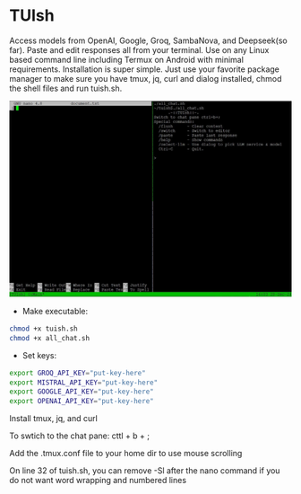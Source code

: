 # TUIsh

Access models from OpenAI, Google, Groq, SambaNova, and Deepseek(so far). Paste and edit responses all from your terminal. Use on any Linux based command line including Termux on Android with minimal requirements. Installation is super simple. Just use your favorite package manager to make sure you have tmux, jq, curl and dialog installed, chmod the shell files and run tuish.sh.

![alt text](https://github.com/mrhappynice/tuish/blob/main/tuish.jpg?raw=true)

- Make executable:
```bash
chmod +x tuish.sh
chmod +x all_chat.sh
```

- Set keys:
```bash
export GROQ_API_KEY="put-key-here"
export MISTRAL_API_KEY="put-key-here"
export GOOGLE_API_KEY="put-key-here"
export OPENAI_API_KEY="put-key-here"
```

Install tmux, jq, and curl

To swtich to the chat pane: cttl + b + ;

Add the .tmux.conf file to your home dir to use mouse scrolling

On line 32 of tuish.sh, you can remove -Sl after the nano command if you do not want word wrapping and numbered lines
